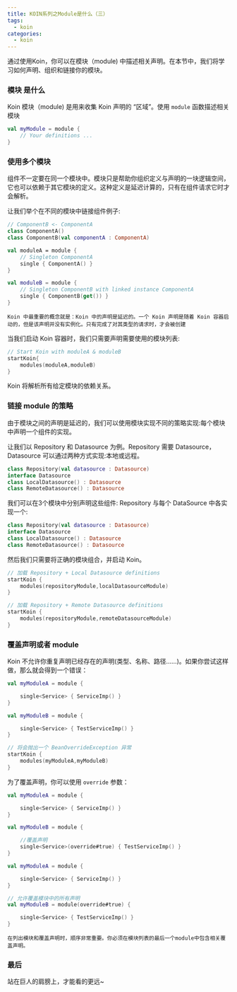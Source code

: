 ```yaml
---
title: KOIN系列之Module是什么（三）
tags:
  - koin
categories:
  - koin
---
```


通过使用Koin，你可以在模块（module) 中描述相关声明。在本节中，我们将学习如何声明、组织和链接你的模块。

### 模块 是什么

Koin 模块（module) 是用来收集 Koin 声明的 “区域”。使用 `module` 函数描述相关模块

```kotlin
val myModule = module {
    // Your definitions ...
}
```

### 使用多个模块

组件不一定要在同一个模块中。模块只是帮助你组织定义与声明的一块逻辑空间，它也可以依赖于其它模块的定义。这种定义是延迟计算的，只有在组件请求它时才会解析。

让我们举个在不同的模块中链接组件例子:

```kotlin
// ComponentB <- ComponentA
class ComponentA()
class ComponentB(val componentA : ComponentA)

val moduleA = module {
    // Singleton ComponentA
    single { ComponentA() }
}

val moduleB = module {
    // Singleton ComponentB with linked instance ComponentA
    single { ComponentB(get()) }
}

```

`Koin 中最重要的概念就是：Koin 中的声明是延迟的。一个 Koin 声明是随着 Koin 容器启动的，但是该声明并没有实例化。只有完成了对其类型的请求时，才会被创建`

当我们启动 Koin 容器时，我们只需要声明需要使用的模块列表:

```kotlin
// Start Koin with moduleA & moduleB
startKoin{
    modules(moduleA,moduleB)
}
```

Koin 将解析所有给定模块的依赖关系。

### 链接 module 的策略

由于模块之间的声明是延迟的，我们可以使用模块实现不同的策略实现:每个模块中声明一个组件的实现。

让我们以 Repository 和 Datasource 为例。Repository 需要 Datasource，Datasource 可以通过两种方式实现:本地或远程。

```kotlin
class Repository(val datasource : Datasource)
interface Datasource
class LocalDatasource() : Datasource
class RemoteDatasource() : Datasource
```

我们可以在3个模块中分别声明这些组件: Repository 与每个 DataSource 中各实现一个:

```kotlin
class Repository(val datasource : Datasource)
interface Datasource
class LocalDatasource() : Datasource
class RemoteDatasource() : Datasource
```

然后我们只需要将正确的模块组合，并启动 Koin。

```kotlin
// 加载 Repository + Local Datasource definitions
startKoin {
    modules(repositoryModule,localDatasourceModule)
}

// 加载 Repository + Remote Datasource definitions
startKoin {
    modules(repositoryModule,remoteDatasourceModule)
}
```

### 覆盖声明或者 module

Koin 不允许你重复声明已经存在的声明(类型、名称、路径……)。如果你尝试这样做，那么就会得到一个错误：

```kotlin
val myModuleA = module {

    single<Service> { ServiceImp() }
}

val myModuleB = module {

    single<Service> { TestServiceImp() }
}

// 将会抛出一个 BeanOverrideException 异常
startKoin {
    modules(myModuleA,myModuleB)
}
```

为了覆盖声明，你可以使用 `override` 参数：

```kotlin
val myModuleA = module {

    single<Service> { ServiceImp() }
}

val myModuleB = module {

    //覆盖声明
    single<Service>(override#true) { TestServiceImp() }
}
```

```kotlin
val myModuleA = module {

    single<Service> { ServiceImp() }
}

// 允许覆盖模块中的所有声明
val myModuleB = module(override#true) {

    single<Service> { TestServiceImp() }
}
```

`在列出模块和覆盖声明时，顺序非常重要。你必须在模块列表的最后一个module中包含相关覆盖声明。`

### 最后

站在巨人的肩膀上，才能看的更远~
